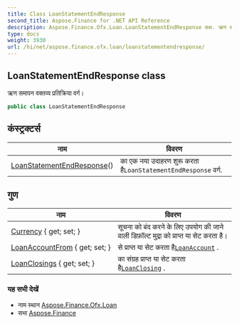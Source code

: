 ```yaml
---
title: Class LoanStatementEndResponse
second_title: Aspose.Finance for .NET API Reference
description: Aspose.Finance.Ofx.Loan.LoanStatementEndResponse कक्ष. ऋण समपन वक्तव्य प्रतक्रय वर्ग
type: docs
weight: 3930
url: /hi/net/aspose.finance.ofx.loan/loanstatementendresponse/
---
```

## LoanStatementEndResponse class

ऋण समापन वक्तव्य प्रतिक्रिया वर्ग।

```csharp
public class LoanStatementEndResponse
```

## कंस्ट्रक्टर्स

| नाम | विवरण |
| --- | --- |
| [LoanStatementEndResponse](loanstatementendresponse/)() | का एक नया उदाहरण शुरू करता है`LoanStatementEndResponse` वर्ग. |

## गुण

| नाम | विवरण |
| --- | --- |
| [Currency](../../aspose.finance.ofx.loan/loanstatementendresponse/currency/) { get; set; } | सूचना को बंद करने के लिए उपयोग की जाने वाली डिफ़ॉल्ट मुद्रा को प्राप्त या सेट करता है। |
| [LoanAccountFrom](../../aspose.finance.ofx.loan/loanstatementendresponse/loanaccountfrom/) { get; set; } | से प्राप्त या सेट करता है[`LoanAccount`](../../aspose.finance.ofx/loanaccount/) . |
| [LoanClosings](../../aspose.finance.ofx.loan/loanstatementendresponse/loanclosings/) { get; set; } | का संग्रह प्राप्त या सेट करता है[`LoanClosing`](../loanclosing/) . |

### यह सभी देखें

* नाम स्थान [Aspose.Finance.Ofx.Loan](../../aspose.finance.ofx.loan/)
* सभा [Aspose.Finance](../../)


